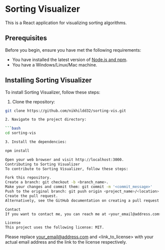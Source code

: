 # Sorting Visualizer

This is a React application for visualizing sorting algorithms.

## Prerequisites

Before you begin, ensure you have met the following requirements:

* You have installed the latest version of [Node.js and npm](https://nodejs.org/en/download/).
* You have a Windows/Linux/Mac machine.

## Installing Sorting Visualizer

To install Sorting Visualizer, follow these steps:

1. Clone the repository:

```bash
git clone https://github.com/nikhildd32/sorting-vis.git

2. Navigate to the project directory:

```bash
cd sorting-vis

3. Install the dependencies:

npm install

Open your web browser and visit http://localhost:3000.
Contributing to Sorting Visualizer
To contribute to Sorting Visualizer, follow these steps:

Fork this repository.
Create a branch: git checkout -b <branch_name>.
Make your changes and commit them: git commit -m '<commit_message>'
Push to the original branch: git push origin <project_name>/<location>
Create the pull request.
Alternatively, see the GitHub documentation on creating a pull request.

Contact
If you want to contact me, you can reach me at <your_email@address.com>.

License
This project uses the following license: MIT.

```

Please replace <your_email@address.com> and <link_to_license> with your actual email address and the link to the license respectively.
